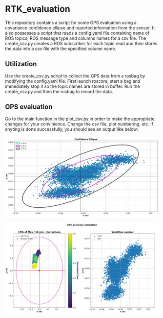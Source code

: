 # RTK_evaluation

This repository contains a script for some GPS evaluation using a covariance confidence ellipse and reported information from the sensor. It also possesses a script that reads a config.yaml file containing name of ROS topics, ROS message type and columns names for a csv file. The create_csv.py creates a ROS subscriber for each topic read and then stores the data into a csv file with the specified column name.

## Utilization

Use the create_csv.py script to collect the GPS data from a rosbag by modifying the config.yaml file. First launch roscore, start a bag and immediately stop it so the topic names are stored in buffer. Run the create_csv.py and then the rosbag to record the data.

## GPS evaluation

Go to the main function in the plot_csv.py in order to make the appropriate changes for your convinience. Change the csv file, plot numbering, etc. If anyting is done successfully, you should see an output like below:

![alt text](https://github.com/Johanfanas/RTK_evaluation/blob/main/images/confidence_ellipse.png?raw=true)

![alt text](https://github.com/Johanfanas/RTK_evaluation/blob/main/images/ground_truth_comparison.png?raw=true)
